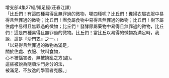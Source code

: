 增支部4集27經/知足經(莊春江譯)  
「比丘們！有這四種易得且無罪過的微物，哪四種呢？比丘們！糞掃衣屬衣服中易得且無罪過的微物；比丘們！團食屬食物中易得且無罪過的微物；比丘們！樹下屬住處中易得且無罪過的微物；比丘們！發酵尿屬藥物中易得且無罪過的微物，比丘們！這是四種易得且無罪過的微物。比丘們！當比丘以易得的微物為滿足時，我說，這是『沙門支』之一。」  
「以易得且無罪過的微物為滿足，  
關於住處、衣服、飲料食物，  
心不被惱害者，無被嬈亂之方(處)。  
這些被說為隨順沙門身分的法，  
被滿足、不放逸的學習者克服。」  
  
  
